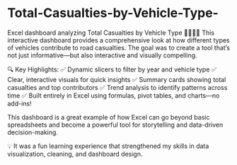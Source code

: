 # Total-Casualties-by-Vehicle-Type-
Excel dashboard analyzing Total Casualties by Vehicle Type 🛵🚗🚌🚚  This interactive dashboard provides a comprehensive look at how different types of vehicles contribute to road casualties.
The goal was to create a tool that’s not just informative—but also interactive and visually compelling.

🔍 Key Highlights: ✅ Dynamic slicers to filter by year and vehicle type
✅ Clear, interactive visuals for quick insights
✅ Summary cards showing total casualties and top contributors
✅ Trend analysis to identify patterns across time
✅ Built entirely in Excel using formulas, pivot tables, and charts—no add-ins!

This dashboard is a great example of how Excel can go beyond basic spreadsheets and become a powerful tool for storytelling and data-driven decision-making.

💡 It was a fun learning experience that strengthened my skills in data visualization, cleaning, and dashboard design.
